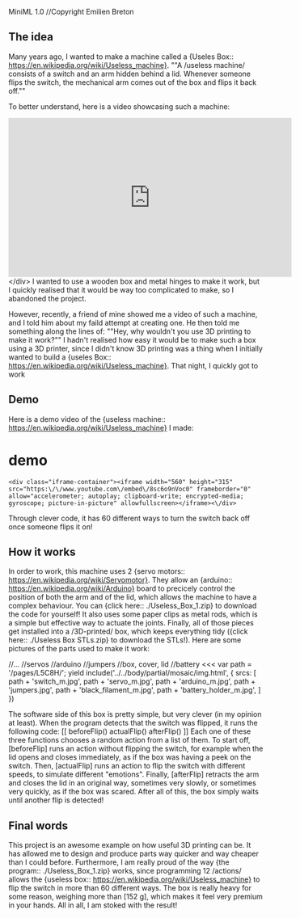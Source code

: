 MiniML 1.0
//Copyright Emilien Breton

The idea
--------

Many years ago, I wanted to make a machine called a {Useles Box:: https://en.wikipedia.org/wiki/Useless_machine}.
""A /useless machine/ consists of a switch and an arm hidden behind a lid. Whenever someone flips the switch, the mechanical arm comes out of the box and flips it back off.""

To better understand, here is a video showcasing such a machine:
	<div class="iframe-container"><iframe width="560" height="315" src="https:\/\/www.youtube.com\/embed\/oP8u0PQOMes" frameborder="0" allow="accelerometer; autoplay; clipboard-write; encrypted-media; gyroscope; picture-in-picture" allowfullscreen></iframe><\/div>
I wanted to use a wooden box and metal hinges to make it work, but I quickly realised that it would be way too complicated to make, so I abandoned the project.

However, recently, a friend of mine showed me a video of such a machine, and I told him about my faild attempt at creating one. He then told me something along the lines of:
	""Hey, why wouldn't you use 3D printing to make it work?""
I hadn't realised how easy it would be to make such a box using a 3D printer, since I didn't know 3D printing was a thing when I initially wanted to build a {useles Box:: https://en.wikipedia.org/wiki/Useless_machine}. That night, I quickly got to work


Demo
----

Here is a demo video of the {useless machine:: https://en.wikipedia.org/wiki/Useless_machine} I made:
# demo
	<div class="iframe-container"><iframe width="560" height="315" src="https:\/\/www.youtube.com\/embed\/8sc6o9nVoc0" frameborder="0" allow="accelerometer; autoplay; clipboard-write; encrypted-media; gyroscope; picture-in-picture" allowfullscreen></iframe><\/div>
Through clever code, it has 60 different ways to turn the switch back off once someone flips it on!


How it works
----------------

In order to work, this machine uses 2 {servo motors:: https://en.wikipedia.org/wiki/Servomotor}. They allow an {arduino:: https://en.wikipedia.org/wiki/Arduino} board to precicely control the position of both the arm and of the lid, which allows the machine to have a complex behaviour. You can {click here:: ./Useless_Box_1.zip} to download the code for yourself! It also uses some paper clips as metal rods, which is a simple but effective way to actuate the joints. Finally, all of those pieces get installed into a /3D-printed/ box, which keeps everything tidy ({click here:: ./Useless Box STLs.zip} to download the STLs!). Here are some pictures of the parts used to make it work:


//...
//servos
//arduino
//jumpers
//box, cover, lid
//battery
<<<
  var path = '/pages/L5C8H/';
  yield include('../../body/partial/mosaic/img.html', {
    srcs: [
      path + 'switch_m.jpg',
      path + 'servo_m.jpg',
	  	path + 'arduino_m.jpg',
	  	path + 'jumpers.jpg',
	  	path + 'black_filament_m.jpg',
	  	path + 'battery_holder_m.jpg',
    ]
  })
>>>

The software side of this box is pretty simple, but very clever (in my opinion at least). When the program detects that the switch was flipped, it runs the following code:
	[[
	beforeFlip()
	actualFlip()
	afterFlip()
	]]
Each one of these three functions chooses a random action from a list of them. To start off, [beforeFlip] runs an action without flipping the switch, for example when the lid opens and closes immediately, as if the box was having a peek on the switch. Then, [actualFlip] runs an action to flip the switch with different speeds, to simulate different "emotions". Finally, [afterFlip] retracts the arm and closes the lid in an original way, sometimes very slowly, or sometimes very quickly, as if the box was scared. After all of this, the box simply waits until another flip is detected!


Final words
-----------

This project is an awesome example on how useful 3D printing can be. It has allowed me to design and produce parts way quicker and way cheaper than I could before. Furthermore, I am really proud of the way {the program:: ./Useless_Box_1.zip} works, since programming 12 /actions/ allows the {useless box:: https://en.wikipedia.org/wiki/Useless_machine} to flip the switch in more than 60 different ways. The box is really heavy for some reason, weighing more than [152 g], which makes it feel very premium in your hands. All in all, I am stoked with the result!
